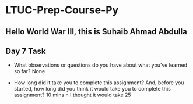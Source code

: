 # LTUC-Prep-Course-Py

## Hello World War III, this is Suhaib Ahmad Abdulla

## Day 7 Task

- What observations or questions do you have about what you’ve learned so far?
    None

- How long did it take you to complete this assignment? And, before you started, how long did you think it would take you to complete this assignment?
    10 mins n I thought it would take 25
